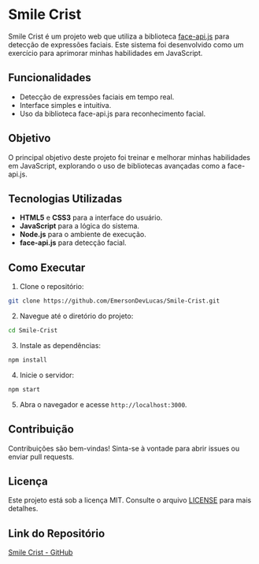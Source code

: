 # Smile Crist

Smile Crist é um projeto web que utiliza a biblioteca [face-api.js](https://github.com/justadudewhohacks/face-api.js) para detecção de expressões faciais. Este sistema foi desenvolvido como um exercício para aprimorar minhas habilidades em JavaScript.

## Funcionalidades

- Detecção de expressões faciais em tempo real.
- Interface simples e intuitiva.
- Uso da biblioteca face-api.js para reconhecimento facial.

## Objetivo

O principal objetivo deste projeto foi treinar e melhorar minhas habilidades em JavaScript, explorando o uso de bibliotecas avançadas como a face-api.js.

## Tecnologias Utilizadas

- **HTML5** e **CSS3** para a interface do usuário.
- **JavaScript** para a lógica do sistema.
- **Node.js** para o ambiente de execução.
- **face-api.js** para detecção facial.

## Como Executar

1. Clone o repositório:
  ```bash
  git clone https://github.com/EmersonDevLucas/Smile-Crist.git
  ```
2. Navegue até o diretório do projeto:
  ```bash
  cd Smile-Crist
  ```
3. Instale as dependências:
  ```bash
  npm install
  ```
4. Inicie o servidor:
  ```bash
  npm start
  ```
5. Abra o navegador e acesse `http://localhost:3000`.

## Contribuição

Contribuições são bem-vindas! Sinta-se à vontade para abrir issues ou enviar pull requests.

## Licença

Este projeto está sob a licença MIT. Consulte o arquivo [LICENSE](LICENSE) para mais detalhes.

## Link do Repositório

[Smile Crist - GitHub](https://github.com/EmersonDevLucas/Smile-Crist)